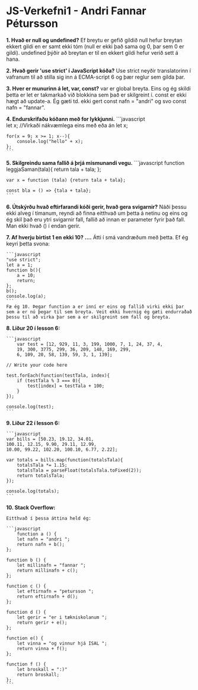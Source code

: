 # JS-Verkefni1 - Andri Fannar Pétursson

**1. Hvað er null og undefined?**
Ef breytu er gefið gildið null hefur breytan ekkert gildi en er samt ekki tóm (null er ekki það sama og 0, þar sem 0 er gildi). undefined þýðir að breytan er til en ekkert gildi hefur verið sett á hana.

**2. Hvað gerir 'use strict' í JavaScript kóða?**
Use strict neyðir translatorinn í vafranum til að stilla sig inn á ECMA-script 6 og þær reglur sem gilda þar.

**3. Hver er munurinn á let, var, const?**
var er global breyta. Eins og ég skildi þetta er let er takmarkað við blokkina sem það er skilgreint í. const er ekki hægt að update-a. Ég gæti td. ekki gert const nafn = "andri" og svo const nafn = "fannar". 

**4. Endurskrifaðu kóðann með for lykkjunni.**
	```javascript	
	let x; //Virkaði nákvæmlega eins með eða án let x;
	
	
	for(x = 9; x >= 1; x--){
		console.log("hello" + x);
	};
	```
**5. Skilgreindu sama fallið á þrjá mismunandi vegu.**
	```javascript
	function leggjaSaman(tala){
		return tala + tala;
	};

	var x = function (tala) {return tala + tala};

	const bla = () => {tala + tala};
	```
**6. Útskýrðu hvað eftirfarandi kóði gerir, hvað gera svigarnir?**
Náði þessu ekki alveg í tímanum, reyndi að finna eitthvað um þetta á netinu og eins og ég skil það eru ytri svigarnir fall, fallið að innan er parameter fyrir það fall. Man ekki hvað () í endan gerir.

**7. Af hverju birtist 1 en ekki 10? ....**
Átti í smá vandræðum með þetta. Ef ég keyri þetta svona:
	
	```javascript
	"use strict";
	let a = 1;
	function b(){
		a = 10;
		return;
	};
	b();
	console.log(a);
	```
	Fæ ég 10. Þegar function a er inní er eins og fallið virki ekki þar sem a er nú þegar til sem breyta. Veit ekki hvernig ég gæti endurraðað þessu til að virka þar sem a er skilgreint sem fall og breyta.

**8. Liður 20 í lesson 6:**
	
	```javascript
		var test = [12, 929, 11, 3, 199, 1000, 7, 1, 24, 37, 4,
	    19, 300, 3775, 299, 36, 209, 148, 169, 299,
	    6, 109, 20, 58, 139, 59, 3, 1, 139];

	// Write your code here

	test.forEach(function(testTala, index){
	    if (testTala % 3 === 0){
	        test[index] = testTala + 100;
	    }
	});

	console.log(test);
	```
**9. Liður 22 í lesson 6:**
	
	```javascript
	var bills = [50.23, 19.12, 34.01,
    100.11, 12.15, 9.90, 29.11, 12.99,
    10.00, 99.22, 102.20, 100.10, 6.77, 2.22];

	var totals = bills.map(function(totalsTala){
	    totalsTala *= 1.15;
	    totalsTala = parseFloat(totalsTala.toFixed(2));
	    return totalsTala;
	});

	console.log(totals);
	```
**10. Stack Overflow:**
	
	Eitthvað í þessa áttina held ég:
	
	```javascript
		function a () {
		let nafn = "andri ";
		return nafn + b();
	};

	function b () {
		let millinafn = "fannar ";
		return millinafn + c();
	};

	function c () {
		let eftirnafn = "petursson ";
		return eftirnafn + d();
	};

	function d () {
		let gerir = "er i tækniskolanum ";
		return gerir + e();
	};

	function e() {
		let vinna = "og vinnur hjá ISAL ";
		return vinna + f();
	};

	function f () {
		let broskall = ":)"
		return broskall;
	};
	```

